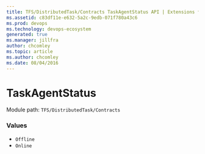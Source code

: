 ```yaml
---
title: TFS/DistributedTask/Contracts TaskAgentStatus API | Extensions for Azure DevOps Services
ms.assetid: c83df11e-e632-5a2c-9edb-071f780a43c6
ms.prod: devops
ms.technology: devops-ecosystem
generated: true
ms.manager: jillfra
author: chcomley
ms.topic: article
ms.author: chcomley
ms.date: 08/04/2016
---
```


# TaskAgentStatus

Module path: `TFS/DistributedTask/Contracts`

### Values

* `Offline` 
* `Online` 
